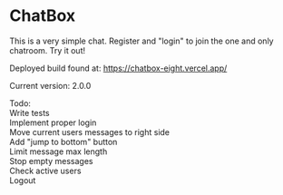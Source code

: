 # ChatBox

This is a very simple chat. Register and "login" to join the one and only chatroom. Try it out!

Deployed build found at: https://chatbox-eight.vercel.app/

Current version: 2.0.0

Todo:  
Write tests  
Implement proper login  
Move current users messages to right side  
Add "jump to bottom" button  
Limit message max length  
Stop empty messages  
Check active users  
Logout  
